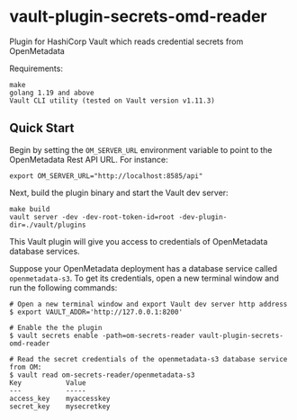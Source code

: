 # vault-plugin-secrets-omd-reader
Plugin for HashiCorp Vault which reads credential secrets from OpenMetadata

Requirements:

    make
    golang 1.19 and above
    Vault CLI utility (tested on Vault version v1.11.3)

## Quick Start

Begin by setting the `OM_SERVER_URL` environment variable to point to the OpenMetadata Rest API URL. For instance:
```
export OM_SERVER_URL="http://localhost:8585/api"
```

Next, build the plugin binary and start the Vault dev server:
```
make build
vault server -dev -dev-root-token-id=root -dev-plugin-dir=./vault/plugins
```

This Vault plugin will give you access to credentials of OpenMetadata database services.

Suppose your OpenMetadata deployment has a database service called `openmetadata-s3`. To get its credentials, open a new terminal window and run the following commands:

```
# Open a new terminal window and export Vault dev server http address
$ export VAULT_ADDR='http://127.0.0.1:8200'

# Enable the the plugin
$ vault secrets enable -path=om-secrets-reader vault-plugin-secrets-omd-reader

# Read the secret credentials of the openmetadata-s3 database service from OM:
$ vault read om-secrets-reader/openmetadata-s3
Key           Value
---           -----
access_key    myaccesskey
secret_key    mysecretkey
```
